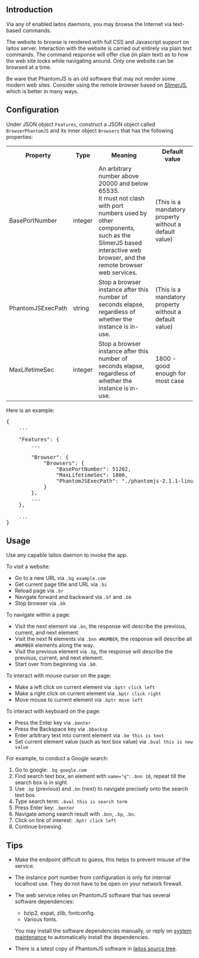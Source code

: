 ## Introduction
Via any of enabled laitos daemons, you may browse the Internet via text-based commands.

The website to browse is rendered with full CSS and Javascript support on laitos server. Interaction with the website is
carried out entirely via plain text commands. The command response will offer clue (in plain text) as to how the web
site looks while navigating around. Only one website can be browsed at a time.

Be ware that PhantomJS is an old software that may not render some modern web sites. Consider using the remote browser
based on [SlimerJS](https://github.com/HouzuoGuo/laitos/wiki/%5BApp%5D-interactive-web-browser-(SlimerJS)), which
is better in many ways.

## Configuration
Under JSON object `Features`, construct a JSON object called `BrowserPhantomJS` and its inner object `Browsers` that has
the following properties:
<table>
<tr>
    <th>Property</th>
    <th>Type</th>
    <th>Meaning</th>
    <th>Default value</th>
</tr>
<tr>
    <td>BasePortNumber</td>
    <td>integer</td>
    <td>
        An arbitrary number above 20000 and below 65535.
        <br/>
        It must not clash with port numbers used by other components, such as the SlimerJS based interactive web browser,
        and the remote browser web services.
    </td>
    <td>(This is a mandatory property without a default value)
</tr>
<tr>
    <td>PhantomJSExecPath</td>
    <td>string</td>
    <td>Stop a browser instance after this number of seconds elapse, regardless of whether the instance is in-use.</td>
    <td>(This is a mandatory property without a default value)</td>  
</tr>
<tr>
    <td>MaxLifetimeSec</td>
    <td>integer</td>
    <td>Stop a browser instance after this number of seconds elapse, regardless of whether the instance is in-use.</td>
    <td>1800 - good enough for most case</td>
</tr>
</table>

Here is an example:
<pre>
{
    ...

    "Features": {
        ...

        "Browser": {
            "Browsers": {
                "BasePortNumber": 51202,
                "MaxLifetimeSec": 1800,
                "PhantomJSExecPath": "./phantomjs-2.1.1-linux-x86_64"
            }
        },
        ...
    },

    ...
}
</pre>

## Usage
Use any capable laitos daemon to invoke the app.

To visit a website:
- Go to a new URL via `.bg example.com`
- Get current page title and URL via `.bi`
- Reload page via `.br`
- Navigate forward and backward via `.bf` and `.bb`
- Stop browser via `.bk`

To navigate within a page:
- Visit the next element via `.bn`, the response will describe the previous, current, and next element.
- Visit the next N elements via `.bnn #NUMBER`, the response will describe all `#NUMBER` elements along the way.
- Visit the previous element via `.bp`, the response will describe the previous, current, and next element.
- Start over from beginning via `.b0`.

To interact with mouse cursor on the page:
- Make a left click on current element via `.bptr click left`
- Make a right click on current element via `.bptr click right`
- Move mouse to current element via `.bptr move left`

To interact with keyboard on the page:
- Press the Enter key via `.benter`
- Press the Backspace key via `.bbacksp`
- Enter arbitrary text into current element via `.be this is text`
- Set current element value (such as text box value) via `.bval this is new value`

For example, to conduct a Google search:
1. Go to google: `.bg google.com`
2. Find search text box, an element with `name="q"`: `.bnn 10`, repeat till the search box is in sight.
3. Use `.bp` (previous) and `.bn` (next) to navigate precisely onto the search text box.
4. Type search term: `.bval this is search term`
5. Press Enter key: `.benter`
6. Navigate among search result with `.bnn`, `.bp`, `.bn`.
7. Click on link of interest: `.bptr click left`
8. Continue browsing.

## Tips
- Make the endpoint difficult to guess, this helps to prevent misuse of the service.
- The instance port number from configuration is only for internal localhost use. They do not have to be open on your
  network firewall.
- The web service relies on PhantomJS software that has several software dependencies:
  * bzip2, expat, zlib, fontconfig.
  * Various fonts.

  You may install the software dependencies manually, or reply on [system maintenance](https://github.com/HouzuoGuo/laitos/wiki/%5BDaemon%5D-system-maintenance)
to automatically install the dependencies.
- There is a latest copy of PhantomJS software in [laitos source tree](https://github.com/HouzuoGuo/laitos/blob/master/extra/linux/phantomjs-2.1.1-x86_64).
